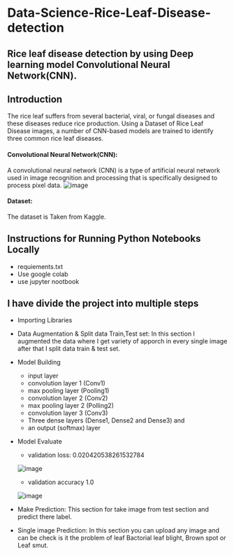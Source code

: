 # Data-Science-Rice-Leaf-Disease-detection

##  Rice leaf disease detection by using Deep learning model Convolutional Neural Network(CNN).
## Introduction
The rice leaf suffers from several bacterial, viral, or fungal diseases and these diseases reduce rice production. Using a Dataset of Rice Leaf Disease images, a number of CNN-based models are trained to identify three common rice leaf diseases.

#### Convolutional Neural Network(CNN):
 A convolutional neural network (CNN) is a type of artificial neural network used in image recognition and processing that is specifically designed to process pixel data.
![image](https://user-images.githubusercontent.com/73145010/156520728-158283bb-d09d-40d2-b382-68f1ee2cd47f.png)


#### Dataset:
The dataset is Taken from Kaggle.

## Instructions for Running Python Notebooks Locally
- requiements.txt
-  Use google colab
- use jupyter nootbook

## I have divide the project into multiple steps
 * Importing Libraries
 * Data Augmentation & Split data Train,Test set: 
   In this section I augmented the data where I get variety of apporch in every single image after that I split data train & test set.
 * Model Building
   - input layer
   - convolution layer 1 (Conv1)
   - max pooling layer (Pooling1)
   - convolution layer 2 (Conv2)
   - max pooling layer 2 (Polling2)
   - convolution layer 3 (Conv3)
   - Three dense layers (Dense1, Dense2 and Dense3) and
   - an output (softmax) layer

 * Model Evaluate 
   - validation loss: 0.020420538261532784
 
    ![image](https://user-images.githubusercontent.com/73145010/156523583-26084f6f-0dc2-49a8-8e6a-6df0504df634.png)
   - validation accuracy 1.0
  
    ![image](https://user-images.githubusercontent.com/73145010/156523496-db84b873-a4ab-42d5-8653-ffca9d8f5382.png)
   
   
 * Make Prediction: This section for take image from test section and predict there label.

 * Single image Prediction: 
  In this section you can upload any image and can be check is it the problem of leaf Bactorial leaf blight, Brown spot or Leaf smut.
 



